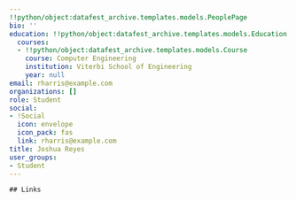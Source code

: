 ```yaml
---
!!python/object:datafest_archive.templates.models.PeoplePage
bio: ''
education: !!python/object:datafest_archive.templates.models.Education
  courses:
  - !!python/object:datafest_archive.templates.models.Course
    course: Computer Engineering
    institution: Viterbi School of Engineering
    year: null
email: rharris@example.com
organizations: []
role: Student
social:
- !Social
  icon: envelope
  icon_pack: fas
  link: rharris@example.com
title: Joshua Reyes
user_groups:
- Student
---
```


    ## Links
    